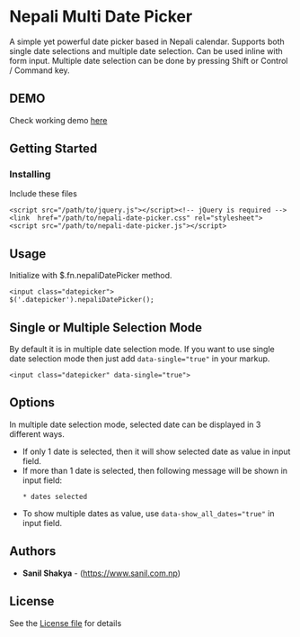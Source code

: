 # Nepali Multi Date Picker
A simple yet powerful date picker based in Nepali calendar. Supports both single date selections and multiple date selection. Can be used inline with form input. Multiple date selection can be done by pressing Shift or Control / Command key.

## DEMO

Check working demo <a href="https://sonill.github.io/Nepali-Multi-Date-Picker/">here</a>

## Getting Started

### Installing

Include these files

```
<script src="/path/to/jquery.js"></script><!-- jQuery is required -->
<link  href="/path/to/nepali-date-picker.css" rel="stylesheet">
<script src="/path/to/nepali-date-picker.js"></script>
```

## Usage

Initialize with $.fn.nepaliDatePicker method.

```
<input class="datepicker">
$('.datepicker').nepaliDatePicker();
```

## Single or Multiple Selection Mode

By default it is in multiple date selection mode. If you want to use single date selection mode then just add ```data-single="true"``` in your markup.

```
<input class="datepicker" data-single="true">
```

## Options

In multiple date selection mode, selected date can be displayed in 3 different ways.
* If only 1 date is selected, then it will show selected date as value in input field.
* If more than 1 date is selected, then following message will be shown in input field:
  ````
  * dates selected
  ````
* To show multiple dates as value, use ````data-show_all_dates="true"```` in input field.


## Authors

* **Sanil Shakya** - (https://www.sanil.com.np)


## License

See the <a href="https://github.com/sonill/Nepali-Multi-Date-Picker/blob/master/LICENSE">License file</a> for details
